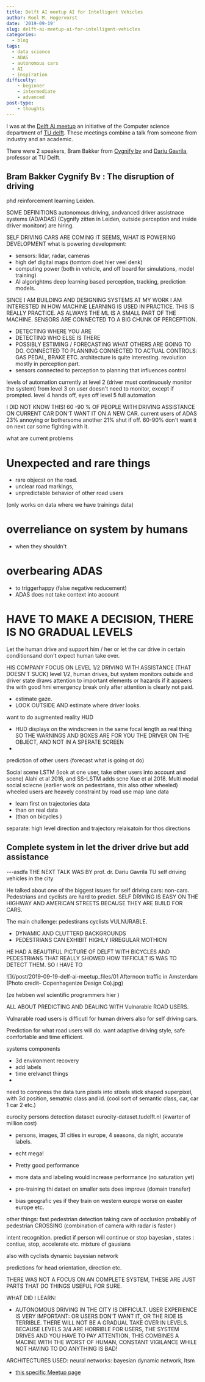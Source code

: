 ```yaml
---
title: Delft AI meetup AI for Intelligent Vehicles
author: Roel M. Hogervorst
date: '2019-09-19'
slug: delft-ai-meetup-ai-for-intelligent-vehicles
categories:
  - blog
tags:
  - data science
  - ADAS
  - autonomous cars
  - AI
  - inspiration
difficulty:
    - beginner
    - intermediate
    - advanced
post-type:
    - thoughts
---
```


I was at the [Delft Ai meetup](https://www.meetup.com/delft-ai-meetup
) an initiative of the Computer science department
of [TU delft](ai.tudelft.nl). These meetings combine a talk from someone from
industry and an academic.


There were 2 speakers, Bram Bakker from [Cygnify bv](https://www.cygnify-solutions.com/) and [Dariu Gavrila](http://gavrila.net/), professor
at TU Delft.

## Bram Bakker Cygnify Bv : The disruption of driving
phd reinforcement learning Leiden.

SOME DEFINITIONS
autonomous driving, andvanced driver assistnace systems (AD/ADAS)
(Cygnify zitten in Leiden, outside perception and inside driver monitonr)
are hiring.

SELF DRIVING CARS ARE COMING IT SEEMS, WHAT IS POWERING DEVELOPMENT
what is powering development:
- sensors: lidar, radar, cameras
- high def digital maps (tomtom doet hier veel denk)
- computing power  (both in vehicle, and off board for simulations, model training)
- AI algorightms deep learning based perception, tracking, prediction models.

SINCE I AM BUILDING AND DESIGNING SYSTEMS AT MY WORK I AM INTERESTED IN
HOW MACHINE LEARNING IS USED IN PRACTICE. THIS IS REALLY PRACTICE.
AS ALWAYS THE ML IS A SMALL PART OF THE MACHINE.
SENSORS ARE CONNECTED TO A BIG CHUNK OF PERCEPTION.
- DETECTING WHERE YOU ARE
- DETECTING WHO ELSE IS THERE
- POSSIBLY ESTIMING / FORECASTING WHAT OTHERS ARE GOING TO DO.
CONNECTED TO PLANNING
CONNECTED TO ACTUAL CONTROLS: GAS PEDAL, BRAKE ETC.
architecture is quite interesting. revolution mostly in perception part.
- sensors connected to perception to planning that influences control

levels of automation
currently at level 2 (driver must continuously monitor the system)
from level 3 on user doesn't need to monitor, except if prompted.
level 4 hands off, eyes off
level 5 full automation

I DID NOT KNOW THIS! 60 -90 % OF PEOPLE WITH DRIVING ASSISTANCE ON CURRENT CAR
DON'T WANT IT ON A NEW CAR.
current users of ADAS 23% annoying or bothersome
another 21% shut if off. 60-90% don't want it on next car
some fighting with it.

what are current problems

# Unexpected and rare things

- rare objecst on the road.
- unclear road markings,
- unpredictable behavior of other road users

(only works on data where we have trainings data)

# overreliance on system by humans

- when they shouldn't

# overbearing ADAS

- to triggerhappy (false negative reducement)
- ADAS does not take context into account

# HAVE TO MAKE A DECISION, THERE IS NO GRADUAL LEVELS
Let the human drive and support him / her
or let the car drive in certain conditionsand don't expect human take over.

HIS COMPANY FOCUS ON LEVEL 1/2 DRIVING WITH ASSISTANCE (THAT DOESN'T SUCK)
level 1/2, human drives, but system monitors outside and driver state
draws attention to important elements or hazards if it appaers the
with good hmi
emergency break only after attention is clearly not paid.

- estimate gaze.
- LOOK OUTSIDE AND estimate where driver looks.

want to do augmented reality HUD
- HUD displays on the windscreen in the same focal length as real thing SO THE WARNINGS AND BOXES ARE FOR YOU THE DRIVER ON THE OBJECT, AND NOT IN A SPERATE SCREEN
-

prediction of other users (forecast what is going ot do)

Social scene LSTM (look at one user, take other users into account and scene)
Alahi et al 2016, and SS-LSTM adds scne Xue et al 2018.
Multi modal social sciecne
(earlier work on pedestrians, this also other wheeled)
wheeled users are heavely constraint by road use map lane data
- learn first on trajectories data
- than on real data
- (than on bicycles )

separate: high level direction
and trajectory relaisatoin for thos directions

Complete system in let the driver drive but add assistance
-

---asdfa
THE NEXT TALK WAS BY
prof. dr. Dariu Gavrila TU self driving vehicles in the city

He talked about one of the biggest issues for self driving cars: non-cars. Pedestrians and cyclists are hard to predict. 
SELF DRIVING IS EASY ON THE HIGHWAY AND AMERICAN STREETS BECAUSE THEY ARE
BUILD FOR CARS. 

The main challenge: pedestirans cyclists VULNURABLE. 
- DYNAMIC AND CLUTTERD BACKGROUNDS
- PEDESTRIANS CAN EXHIBIT HIGHLY IRREGULAR MOTHION

HE HAD A BEAUTIFUL PICTURE OF DELFT WITH BICYCLES AND PEDESTRIANS THAT REALLY SHOWED HOW TIFFICULT IS WAS TO DETECT THEM. SO I HAVE TO 

![](/post/2019-09-19-delf-ai-meetup_files/01 Afternoon traffic in Amsterdam (Photo credit- Copenhagenize Design Co).jpg)

(ze hebben wel scientific programmers hier )

ALL ABOUT PREDICTING AND DEALING WITH Vulnarable ROAD USERS.

Vulnarable road users is difficutl for human drivers also for self driving cars.

Prediction for what road users will do. want adaptive driving style, safe comfortable and
time efficient.

systems components
- 3d environment recovery
- add labels
- time erelvanct things
-

need to compress the data
turn pixels into stixels stick shaped superpixel, with 3d position, sematnic class and id.
(cool sort of semantic class, car, car 1 car 2 etc.)


eurocity persons detection dataset eurocity-dataset.tudelft.nl (kwarter of million cost)
- persons, images, 31 cities in europe, 4 seasons, da night, accurate labels.
- echt mega!
- Pretty good performance

- more data and labeling would increase performance (no saturation yet)
- pre-training thi dataet on smaller sets does improve (domain transfer)
- bias geografic yes if they train on western europe worse on easter europe etc.


other things: fast pedestrian detection taking care of occlusion
probabily of pedestrian CROSSING (combination of camera with radar is faster )

intent recognition. predict if person will continue or stop
bayesian , states : contiue, stop, accelerate etc.
mixture of gausians

also with cyclists
dynamic bayesian network

predictions for head orientation, direction etc.

THERE WAS NOT A FOCUS ON AN COMPLETE SYSTEM, THESE ARE JUST PARTS THAT DO THINGS
USEFUL FOR SURE.



WHAT DID I LEARN:
- AUTONOMOUS DRIVING IN THE CITY IS DIFFICULT. USER EXPERIENCE IS VERY IMPORTANT:
OR USERS DON'T WANT IT, OR THE RIDE IS TERRIBLE. THERE WILL NOT BE A GRADUAL TAKE OVER
IN LEVELS. BECAUSE LEVELS 3/4 ARE HORRIBLE FOR USERS, THE SYSTEM DRIVES AND YOU HAVE TO
PAY ATTENTION, THIS COMBINES A MACINE WITH THE WORST OF HUMAN, CONSTANT VIGILANCE WHILE
NOT HAVING TO DO ANYTHING IS BAD!

ARCHITECTURES USED: neural networks: bayesian dynamic network, ltsm


* [this specific Meetup page](https://www.meetup.com/Delft-AI-Meetup/events/262891404/feedback/)
